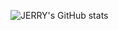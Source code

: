 ![JERRY's GitHub stats](https://github-readme-stats.vercel.app/api?username=JerryIs-strong&show_icons=true&bg_color=#3399ff,#ff99cc)
